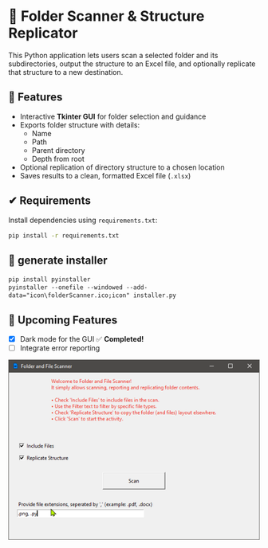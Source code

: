 # 📁 Folder Scanner & Structure Replicator

This Python application lets users scan a selected folder and its subdirectories, output the structure to an Excel file, and optionally replicate that structure to a new destination.

## 🚀 Features

- Interactive **Tkinter GUI** for folder selection and guidance
- Exports folder structure with details:
  - Name
  - Path
  - Parent directory
  - Depth from root
- Optional replication of directory structure to a chosen location
- Saves results to a clean, formatted Excel file (`.xlsx`)

## ✔ Requirements

Install dependencies using `requirements.txt`:

```bash
pip install -r requirements.txt
```

## 🧵 generate installer

```
pip install pyinstaller
pyinstaller --onefile --windowed --add-data="icon\folderScanner.ico;icon" installer.py
```

## 📢 Upcoming Features

- [x] Dark mode for the GUI ✅ **Completed!**
- [ ] Integrate error reporting

<img src="Assets/Folder Scanner.png" alt="Folder Scanner" width="600"/>